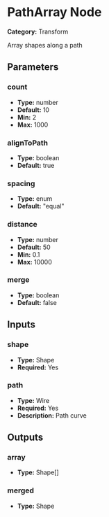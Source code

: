 
# PathArray Node

**Category:** Transform

Array shapes along a path

## Parameters


### count
- **Type:** number
- **Default:** 10
- **Min:** 2
- **Max:** 1000



### alignToPath
- **Type:** boolean
- **Default:** true





### spacing
- **Type:** enum
- **Default:** "equal"





### distance
- **Type:** number
- **Default:** 50
- **Min:** 0.1
- **Max:** 10000



### merge
- **Type:** boolean
- **Default:** false





## Inputs


### shape
- **Type:** Shape
- **Required:** Yes



### path
- **Type:** Wire
- **Required:** Yes
- **Description:** Path curve


## Outputs


### array
- **Type:** Shape[]



### merged
- **Type:** Shape




